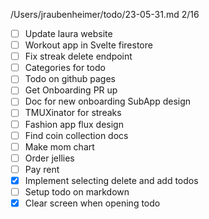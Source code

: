 /Users/jraubenheimer/todo/23-05-31.md
2/16

-   [ ] Update laura website
-   [ ] Workout app in Svelte firestore
-   [ ] Fix streak delete endpoint
-   [ ] Categories for todo
-   [ ] Todo on github pages
-   [ ] Get Onboarding PR up
-   [ ] Doc for new onboarding SubApp design
-   [ ] TMUXinator for streaks
-   [ ] Fashion app flux design
-   [ ] Find coin collection docs
-   [ ] Make mom chart
-   [ ] Order jellies
-   [ ] Pay rent
-   [x] Implement selecting delete and add todos
-   [ ] Setup todo on markdown
-   [x] Clear screen when opening todo
